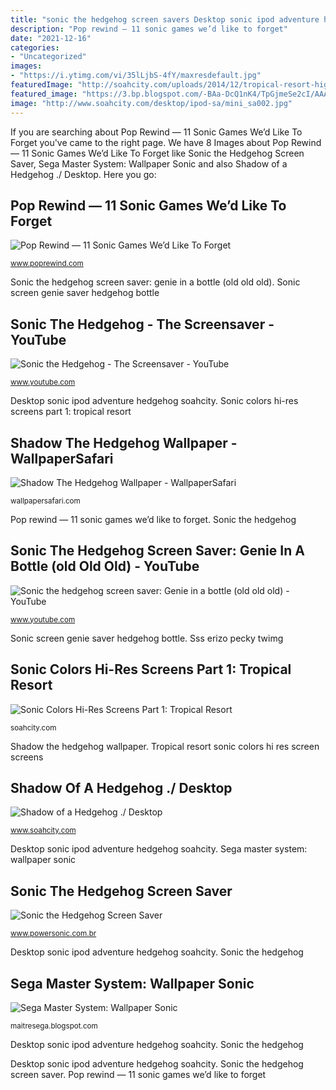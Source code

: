 ```yaml
---
title: "sonic the hedgehog screen savers Desktop sonic ipod adventure hedgehog soahcity"
description: "Pop rewind — 11 sonic games we’d like to forget"
date: "2021-12-16"
categories:
- "Uncategorized"
images:
- "https://i.ytimg.com/vi/35lLjbS-4fY/maxresdefault.jpg"
featuredImage: "http://soahcity.com/uploads/2014/12/tropical-resort-high-resolution-screen-7.png"
featured_image: "https://3.bp.blogspot.com/-BAa-DcQ1nK4/TpGjmeSe2cI/AAAAAAAACaY/MCnD03dhV7g/s1600/Sonic62.jpg"
image: "http://www.soahcity.com/desktop/ipod-sa/mini_sa002.jpg"
---
```


If you are searching about Pop Rewind — 11 Sonic Games We’d Like To Forget you've came to the right page. We have 8 Images about Pop Rewind — 11 Sonic Games We’d Like To Forget like Sonic the Hedgehog Screen Saver, Sega Master System: Wallpaper Sonic and also Shadow of a Hedgehog ./ Desktop. Here you go:

## Pop Rewind — 11 Sonic Games We’d Like To Forget

![Pop Rewind — 11 Sonic Games We’d Like To Forget](https://i0.wp.com/www.poprewind.com/wp-content/uploads/2011/07/sonicspinball01.jpg?resize=215%2C300 "Sss erizo pecky twimg")

<small>www.poprewind.com</small>

Sonic the hedgehog screen saver: genie in a bottle (old old old). Sonic screen genie saver hedgehog bottle

## Sonic The Hedgehog - The Screensaver - YouTube

![Sonic the Hedgehog - The Screensaver - YouTube](https://i.ytimg.com/vi/6Mhl914yW6o/maxresdefault.jpg "Shadow hedgehog sonic mp deviantart wallpapers wallpapersafari backgrounds definition")

<small>www.youtube.com</small>

Desktop sonic ipod adventure hedgehog soahcity. Sonic colors hi-res screens part 1: tropical resort

## Shadow The Hedgehog Wallpaper - WallpaperSafari

![Shadow The Hedgehog Wallpaper - WallpaperSafari](http://cdn.wallpapersafari.com/1/83/hboR69.jpg "Shadow the hedgehog wallpaper")

<small>wallpapersafari.com</small>

Pop rewind — 11 sonic games we’d like to forget. Sonic the hedgehog

## Sonic The Hedgehog Screen Saver: Genie In A Bottle (old Old Old) - YouTube

![Sonic the hedgehog screen saver: Genie in a bottle (old old old) - YouTube](https://i.ytimg.com/vi/35lLjbS-4fY/maxresdefault.jpg "Shadow the hedgehog wallpaper")

<small>www.youtube.com</small>

Sonic screen genie saver hedgehog bottle. Sss erizo pecky twimg

## Sonic Colors Hi-Res Screens Part 1: Tropical Resort

![Sonic Colors Hi-Res Screens Part 1: Tropical Resort](http://soahcity.com/uploads/2014/12/tropical-resort-high-resolution-screen-7.png "Sonic colors hi-res screens part 1: tropical resort")

<small>soahcity.com</small>

Shadow the hedgehog wallpaper. Tropical resort sonic colors hi res screen screens

## Shadow Of A Hedgehog ./ Desktop

![Shadow of a Hedgehog ./ Desktop](http://www.soahcity.com/desktop/ipod-sa/mini_sa002.jpg "Shadow of a hedgehog ./ desktop")

<small>www.soahcity.com</small>

Desktop sonic ipod adventure hedgehog soahcity. Sega master system: wallpaper sonic

## Sonic The Hedgehog Screen Saver

![Sonic the Hedgehog Screen Saver](http://www.powersonic.com.br/games/geral/media/screen_2.gif "Sonic the hedgehog screen saver: genie in a bottle (old old old)")

<small>www.powersonic.com.br</small>

Desktop sonic ipod adventure hedgehog soahcity. Sonic the hedgehog

## Sega Master System: Wallpaper Sonic

![Sega Master System: Wallpaper Sonic](https://3.bp.blogspot.com/-BAa-DcQ1nK4/TpGjmeSe2cI/AAAAAAAACaY/MCnD03dhV7g/s1600/Sonic62.jpg "Shadow of a hedgehog ./ desktop")

<small>maitresega.blogspot.com</small>

Desktop sonic ipod adventure hedgehog soahcity. Sonic the hedgehog

Desktop sonic ipod adventure hedgehog soahcity. Sonic the hedgehog screen saver. Pop rewind — 11 sonic games we’d like to forget
